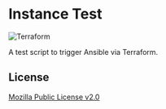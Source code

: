 # Instance Test

![Terraform](https://github.com/jrx/tf-instance-test/workflows/Terraform/badge.svg?branch=master)

A test script to trigger Ansible via Terraform.

## License

[Mozilla Public License v2.0](./LICENSE)
